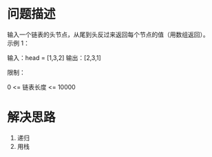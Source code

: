 # 问题描述
输入一个链表的头节点，从尾到头反过来返回每个节点的值（用数组返回）。  
示例 1：

输入：head = [1,3,2]
输出：[2,3,1]
 

限制：

0 <= 链表长度 <= 10000
# 解决思路
1. 递归
2. 用栈
# 